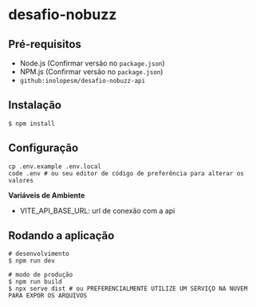 # desafio-nobuzz

## Pré-requisitos

- Node.js (Confirmar versão no `package.json`)
- NPM.js (Confirmar versão no `package.json`)
- `github:inolopesm/desafio-nobuzz-api`

## Instalação

```
$ npm install
```

## Configuração

```
cp .env.example .env.local
code .env # ou seu editor de código de preferência para alterar os valores
```

**Variáveis de Ambiente**

- VITE_API_BASE_URL: url de conexão com a api

## Rodando a aplicação

```
# desenvolvimento
$ npm run dev

# modo de produção
$ npm run build
$ npx serve dist # ou PREFERENCIALMENTE UTILIZE UM SERVIÇO NA NUVEM PARA EXPOR OS ARQUIVOS
```
